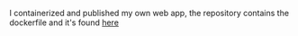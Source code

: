 I containerized and published my own web app, the repository contains the dockerfile and it's found [here](https://github.com/modaralgayal/WebShop-Repo)